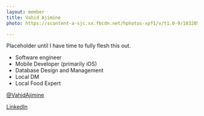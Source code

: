 ```yaml
---
layout: member
title: Vahid Ajimine
photo: https://scontent-a-sjc.xx.fbcdn.net/hphotos-xpf1/v/t1.0-9/10320521_787371371281379_2306818015422462850_n.jpg?oh=9e36b909529484e655fef577961cb03e&oe=54990C18

---
```


Placeholder until I have time to fully flesh this out.

* Software engineer
* Mobile Developer (primarily iOS)
* Database Design and Management
* Local DM
* Local Food Expert

[@VahidAjimine](https://twitter.com/VahidAjimine)

[LinkedIn](https://www.linkedin.com/pub/vahid-ajimine/70/a55/467)
